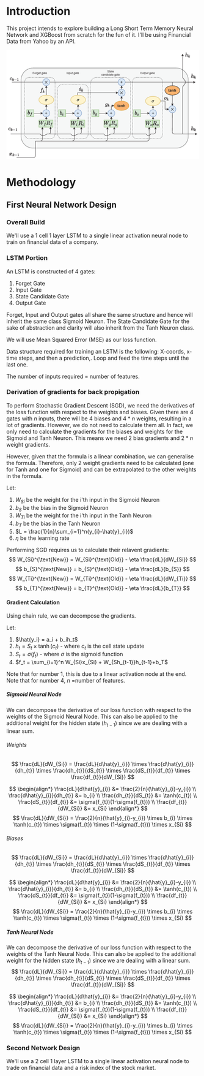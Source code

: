 # Introduction 

This project intends to explore building a Long Short Term Memory Neural Network and XGBoost from scratch for the fun of it. I'll be using Financial Data from Yahoo by an API.

![LSTM Model](./Images/LSTM%20Model.png)


# Methodology

## First Neural Network Design 

### Overall Build

We'll use a 1 cell 1 layer LSTM to a single linear activation neural node to train on financial data of a company.

###


### LSTM Portion

An LSTM is constructed of 4 gates:
1. Forget Gate
2. Input Gate
3. State Candidate Gate
4. Output Gate

Forget, Input and Output gates all share the same structure and hence will inherit the same class Sigmoid Neuron. The State Candidate Gate for the sake of abstraction and clarity will also inherit from the Tanh Neuron class. 

We will use Mean Squared Error (MSE) as our loss function.

Data structure required for training an LSTM is the following:
X-coords, x-time steps, and then a prediction,.
Loop and feed the time steps until the last one.

The number of inputs required = number of features. 


### Derivation of gradients for back propigation 

To perform Stochastic Gradient Descent (SGD), we need the derivatives of the loss function with respect to the weights and biases. Given there are 4 gates with $n$ inputs, there will be $4$ biases and $4 * n$ weights, resulting in a lot of gradients. However, we do not need to calculate them all. In fact, we only need to calculate the gradients for the biases and weights for the Sigmoid and Tanh Neuron. This means we need $2$ bias gradients and $2 * n$ weight gradients.

However, given that the formula is a linear combination, we can generalise the formula. Therefore, only $2$ weight gradients need to be calculated (one for Tanh and one for Sigmoid) and can be extrapolated to the other weights in the formula. 

Let:
1. $W_{Si}$ be the weight for the i'th input in the Sigmoid Neuron
2. $b_{S}$ be the bias in the Sigmoid Neuron
3. $W_{Ti}$ be the weight for the i'th input in the Tanh Neuron
4. $b_{T}$ be the bias in the Tanh Neuron
5. $L = \frac{1}{n}\sum_{i=1}^n(y_{i}-\hat{y}_{i})$
6. $\eta$ be the learning rate

Performing SGD requires us to calculate their relavent gradients:
$$
W_{Si}^{\text{New}} = W_{Si}^{\text{Old}} - \eta \frac{dL}{dW_{Si}} 
$$
$$
b_{S}^{\text{New}} = b_{S}^{\text{Old}} - \eta \frac{dL}{b_{S}} 
$$
$$
W_{Ti}^{\text{New}} = W_{Ti}^{\text{Old}} - \eta \frac{dL}{dW_{Ti}} 
$$
$$
b_{T}^{\text{New}} = b_{T}^{\text{Old}} - \eta \frac{dL}{b_{T}} 
$$

#### Gradient Calculation

Using chain rule, we can decompose the gradients. 

Let:
1. $\hat{y_i} = a_i + b_ih_t$
2. $h_t = S_t \times \tanh(c_t)$ - where $c_t$ is the cell state update
3. $S_t = \sigma(f_t)$ - where $\sigma$ is the sigmoid function
4. $f_t = \sum_{i=1}^n W_{Si}x_{Si} + W_{Sh_{t-1}}h_{t-1}+b_T$

Note that for number 1, this is due to a linear activation node at the end.
Note that for number 4, $n$ =number of features.

##### Sigmoid Neural Node

We can decompose the derivative of our loss function with respect to the weights of the Sigmoid Neural Node. This can also be applied to the additional weight for the hidden state ($h_{t-1}$) since we are dealing with a linear sum.

###### Weights
$$
\frac{dL}{dW_{Si}} = \frac{dL}{d\hat{y}_{i}} \times \frac{d\hat{y}_{i}}{dh_{t}}
\times \frac{dh_{t}}{dS_{t}} \times \frac{dS_{t}}{df_{t}} \times \frac{df_{t}}{dW_{Si}} 
$$

$$
\begin{align*}
\frac{dL}{d\hat{y}_{i}} &= \frac{2}{n}(\hat{y}_{i}-y_{i})  \\
\frac{d\hat{y}_{i}}{dh_{t}} &= b_{i} \\
\frac{dh_{t}}{dS_{t}} &= \tanh(c_{t})  \\
\frac{dS_{t}}{df_{t}} &= \sigma(f_{t})(1-\sigma(f_{t})) \\
\frac{df_{t}}{dW_{Si}} &= x_{Si}
\end{align*}
$$
$$
\frac{dL}{dW_{Si}} = \frac{2}{n}(\hat{y}_{i}-y_{i}) \times b_{i} \times \tanh(c_{t}) \times \sigma(f_{t}) \times (1-\sigma(f_{t})) \times x_{Si}
$$

###### Biases
$$
\frac{dL}{dW_{Si}} = \frac{dL}{d\hat{y}_{i}} \times \frac{d\hat{y}_{i}}{dh_{t}}
\times \frac{dh_{t}}{dS_{t}} \times \frac{dS_{t}}{df_{t}} \times \frac{df_{t}}{dW_{Si}} 
$$

$$
\begin{align*}
\frac{dL}{d\hat{y}_{i}} &= \frac{2}{n}(\hat{y}_{i}-y_{i})  \\
\frac{d\hat{y}_{i}}{dh_{t}} &= b_{i} \\
\frac{dh_{t}}{dS_{t}} &= \tanh(c_{t})  \\
\frac{dS_{t}}{df_{t}} &= \sigma(f_{t})(1-\sigma(f_{t})) \\
\frac{df_{t}}{dW_{Si}} &= x_{Si}
\end{align*}
$$
$$
\frac{dL}{dW_{Si}} = \frac{2}{n}(\hat{y}_{i}-y_{i}) \times b_{i} \times \tanh(c_{t}) \times \sigma(f_{t}) \times (1-\sigma(f_{t})) \times x_{Si}
$$

##### Tanh Neural Node

We can decompose the derivative of our loss function with respect to the weights of the Tanh Neural Node. This can also be applied to the additional weight for the hidden state ($h_{t-1}$) since we are dealing with a linear sum.
$$
\frac{dL}{dW_{Si}} = \frac{dL}{d\hat{y}_{i}} \times \frac{d\hat{y}_{i}}{dh_{t}}
\times \frac{dh_{t}}{dS_{t}} \times \frac{dS_{t}}{df_{t}} \times \frac{df_{t}}{dW_{Si}} 
$$

$$
\begin{align*}
\frac{dL}{d\hat{y}_{i}} &= \frac{2}{n}(\hat{y}_{i}-y_{i})  \\
\frac{d\hat{y}_{i}}{dh_{t}} &= b_{i} \\
\frac{dh_{t}}{dS_{t}} &= \tanh(c_{t})  \\
\frac{dS_{t}}{df_{t}} &= \sigma(f_{t})(1-\sigma(f_{t})) \\
\frac{df_{t}}{dW_{Si}} &= x_{Si}
\end{align*}
$$
$$
\frac{dL}{dW_{Si}} = \frac{2}{n}(\hat{y}_{i}-y_{i}) \times b_{i} \times \tanh(c_{t}) \times \sigma(f_{t}) \times (1-\sigma(f_{t})) \times x_{Si}
$$

### Second Network Design 

We'll use a 2 cell 1 layer LSTM to a single linear activation neural node to trade on financial data and a risk index of the stock market.